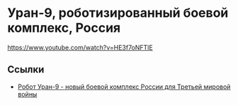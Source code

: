 ﻿# Уран-9, роботизированный боевой комплекс, Россия

https://www.youtube.com/watch?v=HE3f7oNFTlE

## Ссылки

- [Робот Уран-9 - новый боевой комплекс России для Третьей мировой войны](http://www.3world-war.su/vooruzhenie/vooruzhenie-rossii/1275-robot-uran-9-novyj-boevoj-kompleks-rossii-dlja.html)
